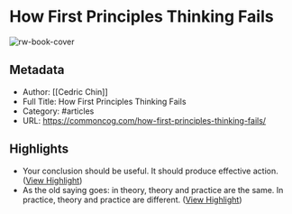 # How First Principles Thinking Fails

![rw-book-cover](https://commoncog.com/content/images/2020/12/how_first_principles_thinking_fails.jpeg)

## Metadata
- Author: [[Cedric Chin]]
- Full Title: How First Principles Thinking Fails
- Category: #articles
- URL: https://commoncog.com/how-first-principles-thinking-fails/

## Highlights
- Your conclusion should be useful. It should produce effective action. ([View Highlight](https://read.readwise.io/read/01h3pwvzf234f7k38qxs1tyf7q))
- As the old saying goes: in theory, theory and practice are the same. In practice, theory and practice are different. ([View Highlight](https://read.readwise.io/read/01h3pwwx771db8x8gnkxnh82kw))
